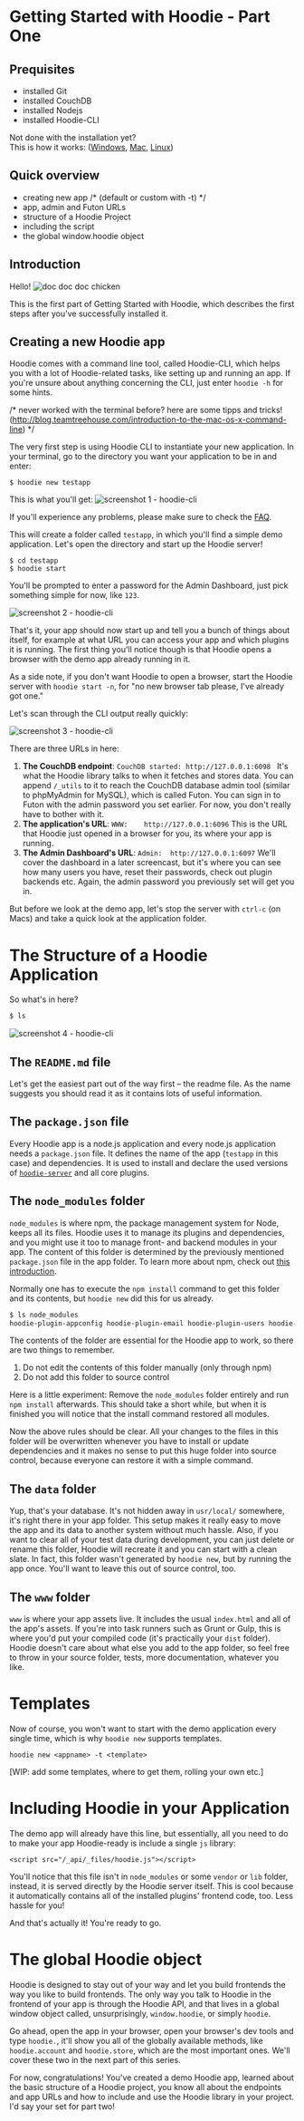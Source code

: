 # Getting Started with Hoodie - Part One

## Prequisites
- installed Git
- installed CouchDB
- installed Nodejs
- installed Hoodie-CLI

Not done with the installation yet? <br />
This is how it works: ([Windows](#), [Mac](#), [Linux](#))


## Quick overview
 
- creating new app  /* (default or custom with -t) */
- app, admin and Futon URLs
- structure of a Hoodie Project
- including the script
- the global window.hoodie object


## Introduction

Hello!
![doc doc doc chicken](./img/hoo-dog-small.png)

This is the first part of Getting Started with Hoodie, which describes the first steps after you've successfully installed it. 


## Creating a new Hoodie app

Hoodie comes with a command line tool, called Hoodie-CLI, which helps you with a lot of Hoodie-related tasks, like setting up and running an app. If you're unsure about anything concerning the CLI, just enter `hoodie -h` for some hints.

/* never worked with the terminal before? here are some tipps and tricks! (http://blog.teamtreehouse.com/introduction-to-the-mac-os-x-command-line) */

The very first step is using Hoodie CLI to instantiate your new application. In your terminal, go to the directory you want your application to be in and enter:

`$ hoodie new testapp`

This is what you'll get:
![screenshot 1 - hoodie-cli](./img/scs1.png)

If you'll experience any problems, please make sure to check the [FAQ](http://faq.hood.ie).

This will create a folder called `testapp`, in which you'll find a simple demo application. Let's open the directory and start up the Hoodie server!

```
$ cd testapp
$ hoodie start
```


You'll be prompted to enter a password for the Admin Dashboard, just pick something simple for now, like `123`.

![screenshot 2 - hoodie-cli](./img/scs2.png)

That's it, your app should now start up and tell you a bunch of things about itself, for example at what URL you can access your app and which plugins it is running. The first thing you'll notice though is that Hoodie opens a browser with the demo app already running in it. 

As a side note, if you don't want Hoodie to open a browser, start the Hoodie server with `hoodie start -n`, for "no new browser tab please, I've already got one."

Let's scan through the CLI output really quickly:

    
![screenshot 3 - hoodie-cli](./img/scs3.png)

There are three URLs in here:

1. __The CouchDB endpoint__: `CouchDB started: http://127.0.0.1:6098 ` 
It's what the Hoodie library talks to when it fetches and stores data. You can append `/_utils` to it to reach the CouchDB database admin tool (similar to phpMyAdmin for MySQL), which is called Futon. You can sign in to Futon with the admin password you set earlier. For now, you don't really have to bother with it.
2. __The application's URL__: `WWW:    http://127.0.0.1:6096`
This is the URL that Hoodie just opened in a browser for you, its where your app is running.
3. __The Admin Dashboard's URL__: `Admin:  http://127.0.0.1:6097`
We'll cover the dashboard in a later screencast, but it's where you can see how many users you have, reset their passwords, check out plugin backends etc. Again, the admin password you previously set will get you in.

But before we look at the demo app, let's stop the server with `ctrl-c` (on Macs) and take a quick look at the application folder.

# The Structure of a Hoodie Application

So what's in here?

```bash
$ ls
```

![screenshot 4 - hoodie-cli](./img/scs4.png)

## The `README.md` file

Let's get the easiest part out of the way first – the readme file.
As the name suggests you should read it as it contains lots of useful information.

## The `package.json` file

Every Hoodie app is a node.js application and every node.js application needs a `package.json` file. It defines the name of the app (`testapp` in this case) and dependencies. It is used to install and declare the used versions of [`hoodie-server`](https://github.com/hoodiehq/hoodie-server) and all core plugins.

## The `node_modules` folder

`node_modules` is where npm, the package management system for Node, keeps all its files. Hoodie uses it to manage its plugins and dependencies, and you might use it too to manage front- and backend modules in your app. The content of this folder is determined by the previously mentioned `package.json` file in the app folder. To learn more about npm, check out [this introduction](#).

Normally one has to execute the `npm install` command to get this folder and its contents, but `hoodie new` did this for us already.

```bash
$ ls node_modules
hoodie-plugin-appconfig hoodie-plugin-email hoodie-plugin-users hoodie-server
```

The contents of the folder are essential for the Hoodie app to work, so there are two things to remember.

1. Do not edit the contents of this folder manually (only through npm)
2. Do not add this folder to source control

Here is a little experiment: Remove the `node_modules` folder entirely and run `npm install` afterwards. This should take a short while, but when it is finished you will notice that the install command restored all modules.

Now the above rules should be clear. All your changes to the files in this folder will be overwritten whenever you have to install or update dependencies and it makes no sense to put this huge folder into source control, because everyone can restore it with a simple command.

## The `data` folder

Yup, that's your database. It's not hidden away in `usr/local/` somewhere, it's right there in your app folder. This setup makes it really easy to move the app and its data to another system without much hassle. Also, if you want to clear all of your test data during development, you can just delete or rename this folder, Hoodie will recreate it and you can start with a clean slate. In fact, this folder wasn't generated by `hoodie new`, but by running the app once. You'll want to leave this out of source control, too.

## The `www` folder

`www` is where your app assets live. It includes the usual `index.html` and all of the app's assets. If you're into task runners such as Grunt or Gulp, this is where you'd put your compiled code (it's practically your `dist` folder). Hoodie doesn't care about what else you add to the app folder, so feel free to throw in your source folder, tests, more documentation, whatever you like.

# Templates

Now of course, you won't want to start with the demo application every single time, which is why `hoodie new` supports templates.

`hoodie new <appname> -t <template>`

[WIP: add some templates, where to get them, rolling your own etc.]

# Including Hoodie in your Application

The demo app will already have this line, but essentially, all you need to do to make your app Hoodie-ready is include a single `js` library:

    <script src="/_api/_files/hoodie.js"></script>

You'll notice that this file isn't in `node_modules` or some `vendor` or `lib` folder, instead, it is served directly by the Hoodie server itself. This is cool because it automatically contains all of the installed plugins' frontend code, too. Less hassle for you!

And that's actually it! You're ready to go.

# The global Hoodie object

Hoodie is designed to stay out of your way and let you build frontends the way you like to build frontends. The only way you talk to Hoodie in the frontend of your app is through the Hoodie API, and that lives in a global window object called, unsurprisingly, `window.hoodie`, or simply `hoodie`.

Go ahead, open the app in your browser, open your browser's dev tools and type `hoodie.`, it'll show you all of the globally available methods, like `hoodie.account` and `hoodie.store`, which are the most important ones. We'll cover these two in the next part of this series.

For now, congratulations! You've created a demo Hoodie app, learned about the basic structure of a Hoodie project, you know all about the endpoints and app URLs and how to include and use the Hoodie library in your project. I'd say your set for part two!





